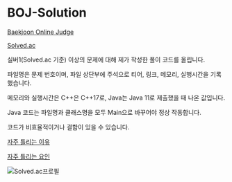 # BOJ-Solution

[Baekjoon Online Judge](https://www.acmicpc.net/)

[Solved.ac](https://solved.ac/problems/level)

실버1(Solved.ac 기준) 이상의 문제에 대해 제가 작성한 풀이 코드를 올립니다.

파일명은 문제 번호이며, 파일 상단부에 주석으로 티어, 링크, 메모리, 실행시간을 기록했습니다.

메모리와 실행시간은 C++은 C++17로, Java는 Java 11로 제출했을 때 나온 값입니다. 

Java 코드는 파일명과 클래스명을 모두 Main으로 바꾸어야 정상 작동합니다.

코드가 비효율적이거나 결함이 있을 수 있습니다.

[자주 틀리는 이유](https://stack.news/2020/10/17/%ec%9e%90%ec%a3%bc-%ed%8b%80%eb%a6%ac%eb%8a%94-%ec%9d%b4%ec%9c%a0/)

[자주 틀리는 요인](https://www.acmicpc.net/blog/view/70)

![Solved.ac프로필](http://mazassumnida.wtf/api/v2/generate_badge?boj=floatingice)
